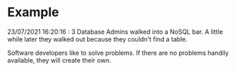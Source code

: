 # Example

<!-- replace-with-date starts -->
23/07/2021 16:20:16 : 3 Database Admins walked into a NoSQL bar. A little while later they walked out because they couldn't find a table.
<!-- replace-with-date ends -->

<!-- replace-with-joke starts -->
Software developers like to solve problems. If there are no problems handily available, they will create their own.
<!-- replace-with-joke ends -->